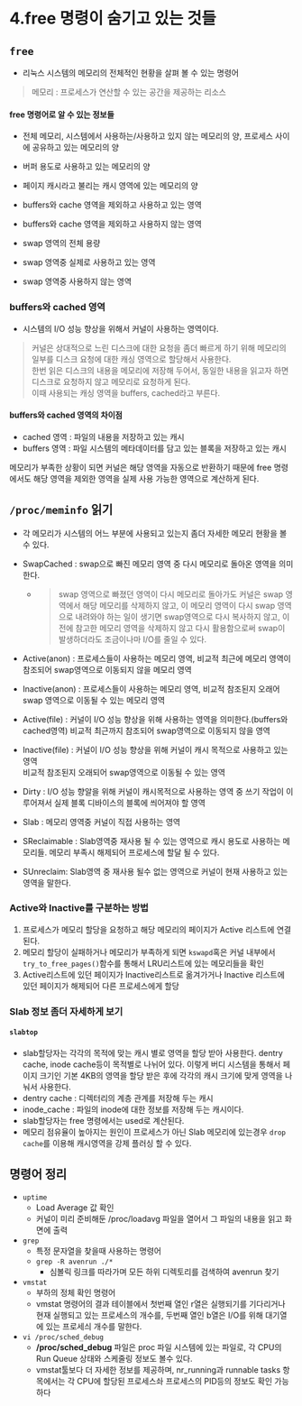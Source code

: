 # 4.free 명령이 숨기고 있는 것들

## `free` 
- 리눅스 시스템의 메모리의 전체적인 현황을 살펴 볼 수 있는 명령어
> 메모리 : 프로세스가 연산할 수 있는 공간을 제공하는 리소스

#### free 명령어로 알 수 있는 정보들
- 전체 메모리, 시스템에서 사용하는/사용하고 있지 않는 메모리의 양, 프로세스 사이에 공유하고 있는 메모리의 양
- 버퍼 용도로 사용하고 있는 메모리의 양
- 페이지 캐시라고 불리는 캐시 영역에 있는 메모리의 양


- buffers와 cache 영역을 제외하고 사용하고 있는 영역
- buffers와 cache 영역을 제외하고 사용하지 않는 영역

- swap 영역의 전체 용량
- swap 영역중 실제로 사용하고 있는 영역
- swap 영역중 사용하지 않는 영역


###  buffers와 cached 영역
- 시스템의 I/O 성능 향상을 위해서 커널이 사용하는 영역이다.
> 커널은 상대적으로 느린 디스크에 대한 요청을 좀더 빠르게 하기 위해 메모리의 일부를 디스크 요청에 대한 캐싱 영역으로 할당해서 사용한다.  
한번 읽은 디스크의 내용을 메모리에 저장해 두어서, 동일한 내용을 읽고자 하면 디스크로 요청하지 않고 메모리로 요청하게 된다.  
이때 사용되는 캐싱 영역을 buffers, cached라고 부른다.


#### buffers와 cached 영역의 차이점
- cached  영역 : 파일의 내용을 저장하고 있는 캐시
- buffers 영역 : 파일 시스템의 메타데이터를 담고 있는 블록을 저장하고 있는 캐시

메모리가 부족한 상황이 되면 커널은 해당 영역을 자동으로 반환하기 때문에 
free 명령에서도 해당 영역을 제외한 영역을 실제 사용 가능한 영역으로 계산하게 된다.


## `/proc/meminfo` 읽기
- 각 메모리가 시스템의 어느 부분에 사용되고 있는지 좀더 자세한 메모리 현황을 볼 수 있다.

- SwapCached : swap으로 빠진 메모리 영역 중 다시 메모리로 돌아온 영역을 의미한다.
    - > swap 영역으로 빠졌던 영역이 다시 메모리로 돌아가도 커널은 swap 영역에서 해당 메모리를 삭제하지 않고, 이 메모리 영역이
    다시 swap 영역으로 내려와야 하는 일이 생기면 swap영역으로 다시 복사하지 않고, 이전에 참고한 메모리 영역을 삭제하지 않고 다시 활용함으로써 
    swap이 발생하더라도 조금이나마 I/O를 줄일 수 있다.
- Active(anon) : 프로세스들이 사용하는 메모리 영역, 비교적 최근에 메모리 영역이 참조되어 swap영역으로 이동되지 않을 메모리 영역
- Inactive(anon) : 프로세스들이 사용하는 메모리 영역, 비교적 참조된지 오래어 swap 영역으로 이동될 수 있는 메모리 영역
- Active(file) : 커널이 I/O 성능 향상을 위해 사용하는 영역을 의미한다.(buffers와 cached영역)
                 비교적 최근까지 참조되어 swap영역으로 이동되지 않을 영역
- Inactive(file) : 커널이 I/O 성능 향상을 위해 커널이 캐시 목적으로 사용하고 있는 영역     
                 비교적 참조된지 오래되어 swap영역으로 이동될 수 있는 영역
- Dirty : I/O 성능 향알을 위해 커널이 캐시목적으로 사용하는 영역 중 쓰기 작업이 이루어져서 실제 블록 디바이스의 블록에 씌어져야 할 영역
- Slab : 메모리 영역중 커널이 직접 사용하는 영역
- SReclaimable : Slab영역중 재사용 될 수 있는 영역으로 캐시 용도로 사용하는 메모리들. 메모리 부족시 해제되어 프로세스에 할달 될 수 있다.
- SUnreclaim: Slab영역 중 재사용 될수 없는 영역으로 커널이 현재 사용하고 있는 영역을 말한다.
               

### Active와 Inactive를 구분하는 방법
1. 프로세스가 메모리 할당을 요청하고 해당 메모리의 페이지가 Active 리스트에 연결된다.
2. 메모리 할당이 실패하거나 메모리가 부족하게 되면 `kswapd`혹은 커널 내부에서 `try_to_free_pages()`함수를 통해서 LRU리스트에 있는 메모리들을 확인
3. Active리스트에 있던 페이지가 Inactive리스트로 옮겨가거나 Inactive 리스트에 있던 페이지가 해제되어 다른 프로세스에게 할당 


### Slab 정보 좀더 자세하게 보기
#### `slabtop`
- slab할당자는 각각의 목적에 맞는 캐시 별로 영역을 할당 받아 사용한다.
dentry cache, inode cache등이 목적별로 나뉘어 있다. 이렇게 버디 시스템을 통해서 페이지 크기인 기본 4KB의 영역을 할당 받은 후에
각각의 캐시 크기에 맞게 영역을 나눠서 사용한다.
- dentry cache : 디렉터리의 계층 관계를 저장해 두는 캐시
- inode_cache : 파일의 inode에 대한 정보를 저장해 두는 캐시이다.
- slab할당자는 free 명령에서는 used로 계산된다.
- 메모리 점유율이 높아지는 원인이 프로세스가 아닌 Slab 메모리에 있는경우 `drop cache`를 이용해 캐시영역을 강제 플러싱 할 수 있다.


## 명령어 정리   
- `uptime` 
    - Load Average 값 확인   
    - 커널이 미리 준비해둔 /proc/loadavg 파일을 열어서 그 파일의 내용을 읽고 화면에 출력
- `grep`
    - 특정 문자열을 찾을때 사용하는 명령어
    - `grep -R avenrun ./*`
        - 심볼릭 링크를 따라가며 모든 하위 디렉토리를 검색하여 avenrun 찾기
- `vmstat`
    - 부하의 정체 확인 명령어
    - vmstat 명령어의 결과 테이블에서 첫번째 열인 r열은 실행되기를 기다리거나 현재 실행되고 있는 프로세스의 개수를, 
        두번째 열인 b열은 I/O를 위해 대기열에 있는 프로세싀 개수를 말한다.
- `vi /proc/sched_debug` 
    - **/proc/sched_debug** 파일은 proc 파일 시스템에 있는 파일로, 각 CPU의 Run Queue 상태와 스케줄링 정보도 볼수 있다.
    - vmstat툴보다 더 자세한 정보를 제공하며, nr_running과 runnable tasks 항목에서는 각 CPU에 할당된 프로세스솨 프로세스의 PID등의 정보도 확인 가능하다
